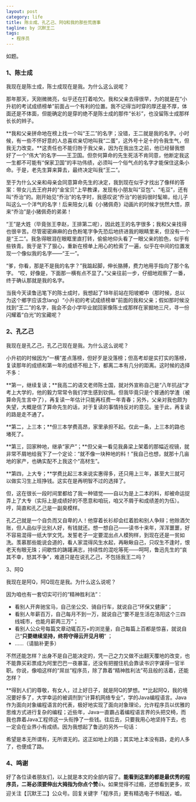 ```yaml
---
layout: post
category: life
title: 陈士成、孔乙己、阿Q和我的那些荒唐事
tagline: by 沉默王二
tags: 
  - 程序员
---
```


如题。

<!--more-->

### 1、陈士成

我现在是陈士成，陈士成现在是我。为什么这么说呢？

那年那天，天刚微微亮，似乎还在打着哈欠。我和父亲去得很早，为的就是在“小升初的考试成绩榜单”前面占一个有利的位置。我不记得当时穿的厚还是不厚，体面还是不体面，但能确定的是穿的绝不是陈士成的那件“长衫”，也没留陈士成那样长长的辫子。

**我和父亲拼命地在榜上找一个叫“王二”的名字；没错，王二就是我的名字。小时候，有一些不怀好意的人总喜欢亲切地叫我“二蛋”，这外号十足十的令我生气，但我无力改变。**这责任也不能归咎于我父亲，因为在我出生之前，他已经替我想好了一个“伟大”的名字——王卫国。但奈何算命的先生死活不肯同意，他断定我这一生都不可能有“保家卫国”的丰功伟绩，必须叫一个俗气点的名字才能保住这条小命。于是，老先生算来算去，最终决定叫我“王二”。

至于为什么父亲和母亲会同意算命先生的决定，我到现在似乎才找出了像样的答案：带女儿去王府井的“金宝贝”上早教课，发现有小朋友叫“豆包”、“毛豆”，还有叫“乔治”的。刚开始见“乔治”的名字时，我感叹说“乔治”的爸妈很时髦嘛，给儿子叫这么一个洋气的名字！后来陪女儿看《小猪佩奇》动画片的时候才恍然大悟，原来“乔治”是小猪佩奇的弟弟！

“王”是大姓（毕竟张王李赵，王排第二呢），因此姓王的名字很多；我和父亲找得也很辛苦。尽管密密麻麻的白色粉笔字争先恐后地挤进我的眼睛里来，但没有一个是“王二”。我急得眼泪在眼眶里直打转，偷偷地仰头看了一眼父亲的脸色，似乎有些铁青。我于是下了狠心，重新在榜单上用心的检索了一遍，似乎在中间的位置发现一个像似我的名字——“王一”。

“爹，你看，那是不是我的名字？”我踮起脚，伸长胳膊，费力地用手指向了那个名字。
“哎，好像是，下面那一横有点不显了。”父亲往前一步，仔细地观察了一番，终于确认那就是我的名字。

当我今天读鲁迅笔下的陈士成时，我想起了18年前站在阳坡鄉中（那时候，总以为这个鄉字应该念lang）“小升初的考试成绩榜单”前面的我和父亲；假如那时候没找到“王二”的名字，我会不会小学毕业就回家像陈士成那样在家掘地三尺，寻一份闪耀着“白光”的宝藏呢？

### 2、孔乙己

我现在是孔乙己，孔乙己现在是我。为什么这么说呢？

小升初的时候因为“一横”差点落榜，但好歹是没落榜；但高考却是实打实的落榜，复读那年的成绩和第一年的成绩不相上下，都离二本有几分的距离。这时候的选择不多：

**第一，继续复读；**我高二的语文老师陈士国，就对外宣称自己是“八年抗战”才考上大学的，他的毅力常常令我们学生感到钦佩。但我毕竟只是个普通的学渣（被算命先生言中了），再复读一年估计只能再枉费一年青春；另外，父亲对我也颇为失望，大概是信了算命先生的话，对于复读的事情持反对的意见。鉴于此，再复读的路是走不通了。

**第二，上三本；**但三本学费高昂，家里承担不起。仅此一条，上三本的路也堵死了。

**第三，回家种地，继承“家产”；**但父亲一看见我鼻梁上架着的那幅近视镜，就非常不屑地给我下了一个定论：“就不像一块种地的料！”我自己也想，就那十几亩地的家产，也确实配不上我这个“高材生”。

**第四，上大专；**学费比起三本来说实惠得多，还只用上三年，甚至大三就可以做实习生上班挣钱。这实在是再明智不过的选择了。

但，这在很长一段时间里都给了我一种错觉——自以为是上二本的料，却被命运捉弄上了大专（实际上是成绩好的不愿意和咱玩，咱又不屑于和成绩差的为伍）。哼，简直和孔乙己是一副臭模样。

孔乙己就是一个自负而又自卑的人！他穿着长衫却会红着脸和别人争辩；他赊酒欠账，但人品似乎比别人好，有钱就还。想一想自己——读书十来年，浑浑噩噩，好不容易混得一纸大学文凭。发誓老子一定要混出点人模狗样，到现在还是一贫如洗。羡慕那些能说会道的，看人家混得风生水起，再瞅瞅自己，只叹生不逢时，恨老天有眼无珠；间歇性的踌躇满志，持续性的混吃等死——呵呵，鲁迅先生的“哀其不幸，怒其不争”，难道只是在说孔乙己，不包括我王二吗？


3、阿Q

我现在是阿Q，阿Q现在是我。为什么这么说呢？

因为咱也有一套切实可行的“精神胜利法”：

* 看别人开奔驰宝马，自己坐公交、骑自行车，就说自己“环保又健康”；
* 看别人年薪百万，自己每月不到一万，就说自己“要不是生活在洛阳这个三四线城市，也能月薪两三万”；
* 看别人公众号每篇文章动辄百万+的浏览量，自己每篇上百都是惊喜，就说自己“**只要继续坚持，终将守得云开见月明**”
；
* ......（请脑补更多）

不然还能怎样？出身不是自己能决定的，凭一己之力又做不出翻天覆地的改变，也不能靠买彩票成为阿里巴巴一夜暴富，还没有把握住机会靠读书识字谋得一官半职。你说，像咱这样的“屌丝”程序员，除了靠着“精神胜利法”苟且般的活着，还能怎样？

**得到人们的尊敬，有女人，过上好日子，就是阿Q的梦想。**比起阿Q，我的境况要好多了，大学幸运的被调剂到“计算机网络专业”，学的Java编程语言。Java作为面向对象编程语言的代表，极好地实现了面向对象理论，允许程序员以优雅的思维方式进行复杂的编程；近些年，Java一直霸占着编程语言界的头把交椅，而我也靠着Java工程师这一头衔挣了一些钱。往后去，只要我用心地坚持下去，也一定会在业界小有成绩。因为我想起了鲁迅的另外一句话：

希望是本无所谓有，无所谓无的。这正如地上的路；其实地上本没有路，走的人多了，也便成了路。

### 4、鸣谢

好了各位读者朋友们，以上就是本文的全部内容了。**能看到这里的都是最优秀的程序员，二哥必须要伸出大拇指为你点个赞**👍。如果觉得不过瘾，还想看到更多，欢迎关注【沉默王二】公众号。回复关键字「程序员」更有精选电子书相送，嘘。